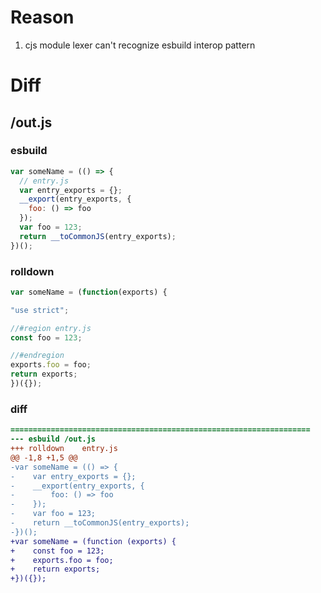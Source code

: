 # Reason
1. cjs module lexer can't recognize esbuild interop pattern
# Diff
## /out.js
### esbuild
```js
var someName = (() => {
  // entry.js
  var entry_exports = {};
  __export(entry_exports, {
    foo: () => foo
  });
  var foo = 123;
  return __toCommonJS(entry_exports);
})();
```
### rolldown
```js
var someName = (function(exports) {

"use strict";

//#region entry.js
const foo = 123;

//#endregion
exports.foo = foo;
return exports;
})({});
```
### diff
```diff
===================================================================
--- esbuild	/out.js
+++ rolldown	entry.js
@@ -1,8 +1,5 @@
-var someName = (() => {
-    var entry_exports = {};
-    __export(entry_exports, {
-        foo: () => foo
-    });
-    var foo = 123;
-    return __toCommonJS(entry_exports);
-})();
+var someName = (function (exports) {
+    const foo = 123;
+    exports.foo = foo;
+    return exports;
+})({});

```